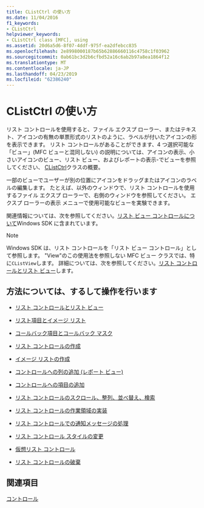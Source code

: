 ```yaml
---
title: CListCtrl の使い方
ms.date: 11/04/2016
f1_keywords:
- CListCtrl
helpviewer_keywords:
- CListCtrl class [MFC], using
ms.assetid: 20d6a5d6-8f07-4ddf-975f-ea2dfebcc835
ms.openlocfilehash: 2e8998000187b65b62886660116c4758c1f03962
ms.sourcegitcommit: 0ab61bc3d2b6cfbd52a16c6ab2b97a8ea1864f12
ms.translationtype: MT
ms.contentlocale: ja-JP
ms.lasthandoff: 04/23/2019
ms.locfileid: "62386240"
---
```

# <a name="using-clistctrl"></a>CListCtrl の使い方

リスト コントロールを使用すると、ファイル エクスプ ローラー、またはテキスト、アイコンの有無の単票形式のリストのように、ラベルが付いたアイコンの形を表示できます。 リスト コントロールがあることができます、4 つ選択可能な「ビュー」(MFC ビューと混同しない) の説明については、アイコンの表示、小さいアイコンのビュー、リスト ビュー、およびレポートの表示-でビューを参照してください、 [CListCtrl](../mfc/reference/clistctrl-class.md)クラスの概要。

一部のビューでユーザーが別の位置にアイコンをドラッグまたはアイコンのラベルの編集します。 たとえば、以外のウィンドウで、リスト コントロールを使用するファイル エクスプ ローラーで、右側のウィンドウを参照してください。 エクスプ ローラーの表示 メニューで使用可能なビューを実験できます。

関連情報については、次を参照してください。[リスト ビュー コントロールについて](/windows/desktop/Controls/list-view-controls-overview)Windows SDK に含まれています。

> [!NOTE]
>  Windows SDK は、リスト コントロールを「リスト ビュー コントロール」として参照します。 "View"のこの使用法を参照しない MFC ビュー クラスでは、特に`CListView`します。 詳細については、次を参照してください。[リスト コントロールとリスト ビュー](../mfc/list-control-and-list-view.md)します。

## <a name="what-do-you-want-to-know-more-about"></a>方法については、するして操作を行います

- [リスト コントロールとリスト ビュー](../mfc/list-control-and-list-view.md)

- [リスト項目とイメージ リスト](../mfc/list-items-and-image-lists.md)

- [コールバック項目とコールバック マスク](../mfc/callback-items-and-the-callback-mask.md)

- [リスト コントロールの作成](../mfc/creating-the-list-control.md)

- [イメージ リストの作成](../mfc/creating-the-image-lists.md)

- [コントロールへの列の追加 (レポート ビュー)](../mfc/adding-columns-to-the-control-report-view.md)

- [コントロールへの項目の追加](../mfc/adding-items-to-the-control.md)

- [リスト コントロールのスクロール、整列、並べ替え、検索](../mfc/scrolling-arranging-sorting-and-finding-in-list-controls.md)

- [リスト コントロールの作業領域の実装](../mfc/implementing-working-areas-in-list-controls.md)

- [リスト コントロールでの通知メッセージの処理](../mfc/processing-notification-messages-in-list-controls.md)

- [リスト コントロール スタイルの変更](../mfc/changing-list-control-styles.md)

- [仮想リスト コントロール](../mfc/virtual-list-controls.md)

- [リスト コントロールの破棄](../mfc/destroying-the-list-control.md)

## <a name="see-also"></a>関連項目

[コントロール](../mfc/controls-mfc.md)
